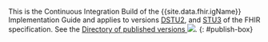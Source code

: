 


This is the Continuous Integration Build of the {{site.data.fhir.igName}} Implementation Guide and applies to versions [DSTU2](http://hl7.org/fhir/DSTU2/), and [STU3](http://hl7.org/fhir/STU3/) of the FHIR specification. See the [Directory of published versions ![](external.png)]({{base}}history/index.html).
{: #publish-box}

<!--

<p id="publish-box">
This is the {{site.data.fhir.igName}} Implementation Guide Release For Comment Ballot version.  It is based on <a href="{{ site.data.fhir.path }}">FHIR Version {{ site.data.fhir.version }}</a>. See the <a href="{{ site.data.fhir.canonical }}/history.html">Directory of published versions <img src="external.png"/></a>
<br /><br />
<strong>Note to balloters:</strong>
<br /><br />
See the <a href="balloters.html">Notice to Ballot Commenters tab</a> for an introduction and preview.
<br /><br />
This Implementation Guide is published by the <a href="http://www.hl7.org/Special/committees/pher/index.cfm">HL7 Public Health</a> Work group.   See the <a href="http://www.hl7.org/participate/onlineballoting.cfm?ref=nav"> HL7 ballotting website</a> to sign up for and submit ballot comments.
</p>

-->
